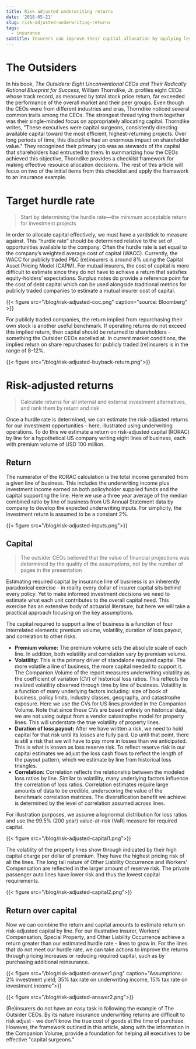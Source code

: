 ```yaml
---
title: Risk adjusted underwriting returns
date: '2018-05-21'
slug: risk-adjusted-underwriting-returns
tags:
  - insurance
subtitle: Insurers can improve their capital allocation by applying lessons from successful CEOs in other industries. 
---
```


# The Outsiders

In his book, *The Outsiders: Eight Unconventional CEOs and Their Radically Rational Blueprint for Success*, William Thorndike, Jr. profiles eight CEOs whose track record, as measured by total stock price return, far exceeded the performance of the overall market and their peer groups. Even though the CEOs were from different industries and eras, Thorndike noticed several common traits among the CEOs. The strongest thread tying them together was their single-minded focus on appropriately allocating capital. Thorndike writes, "These executives were capital surgeons, consistently directing available capital toward the most efficient, highest-returning projects. Over long periods of time, this discipline had an enormous impact on shareholder value." They recognized their primary job was as stewards of the capital that shareholders had entrusted to them. In summarizing how the CEOs achieved this objective, Thorndike provides a checklist framework for making effective resource allocation decisions. The rest of this article will focus on two of the initial items from this checklist and apply the framework to an insurance example.

# Target hurdle rate

> Start by determining the hurdle rate—the minimum acceptable return for investment projects

In order to allocate capital effectively, we must have a yardstick to  measure against. This “hurdle rate” should be determined relative to the set of opportunities available to the company. Often the hurdle rate is set equal to the company’s weighted average cost of capital (WACC). Currently, the WACC for publicly traded P&C (re)insurers is around 8% using the Capital Asset Pricing Model (CAPM). For mutual insurers, the cost of capital is more difficult to estimate since they do not have to achieve a return that satisfies equity-holders’ expectations. Surplus notes do provide a reference point for the cost of debt capital which can be used alongside traditional metrics for publicly traded companies to estimate a mutual insurer cost of capital.

{{< figure src="/blog/risk-adjusted-coc.png" caption="source: Bloomberg" >}}

For publicly traded companies, the return implied from repurchasing their own stock is another useful benchmark. If operating returns do not exceed this implied return, then capital should be returned to shareholders - something the Outsider CEOs excelled at. In current market conditions, the implied return on share repurchases for publicly traded (re)insurers is in the range of 8-12%.

{{< figure src="/blog/risk-adjusted-buyback-return.png">}}

# Risk-adjusted returns

> Calculate returns for all internal and external investment alternatives, and rank them by return and risk

Once a hurdle rate is determined, we can estimate the risk-adjusted returns for our investment opportunities - here, illustrated using underwriting operations. To do this we estimate a return on risk-adjusted capital (RORAC) by line for a hypothetical US company writing eight lines of business, each with premium volume of USD 100 million.

## Return

The numerator of the RORAC calculation is the total income generated from a given line of business. This includes the underwriting income plus investment income earned on both policyholder supplied funds and the capital supporting the line. Here we use a three year average of the median combined ratio by line of business from US Annual Statement data by company to develop the expected underwriting inputs. For simplicity, the investment return is assumed to be a constant 2%.

{{< figure src="/blog/risk-adjusted-inputs.png">}}

## Capital

> The outsider CEOs believed that the value of financial projections was determined by the quality of the assumptions, not by the number of pages in the presentation

Estimating required capital by insurance line of business is an inherently paradoxical exercise - in reality every dollar of insurer capital sits behind every policy. Yet to make informed investment decisions we need to estimate what each unit contributes to the overall capital need. This exercise has an extensive body of actuarial literature, but here we will take a practical approach focusing on the key assumptions.

The capital required to support a line of business is a function of four interrelated elements: premium volume, volatility, duration of loss payout, and correlation to other risks.

- **Premium volume:** The premium volume sets the absolute scale of each line. In addition, both volatility and correlation vary by premium volume.
- **Volatility:** This is the primary driver of standalone required capital. The more volatile a line of business, the more capital needed to support it. The Companion Volume of the report measures underwriting volatility as the coefficient of variation (CV) of historical loss ratios. This reflects the realized volatility observed through time by line of business. Volatility is a function of many underlying factors including: size of book of business, policy limits, industry classes, geography, and catastrophe exposure. Here we use the CVs for US lines provided in the Companion Volume. Note that since these CVs are based entirely on historical data, we are not using output from a vendor catastrophe model for property lines. This will understate the true volatility of property lines.
- **Duration of loss payout:** After we have written a risk, we need to hold capital for that risk until its losses are fully paid. Up until that point, there is still a risk that we will have to pay more in losses than we anticipated. This is what is known as loss reserve risk. To reflect reserve risk in our capital estimates we adjust the loss cash flows to reflect the length of the payout pattern, which we estimate by line from historical loss triangles.
- **Correlation:** Correlation reflects the relationship between the modeled loss ratios by line. Similar to volatility, many underlying factors influence the correlation of loss ratios. Correlation estimates require large amounts of data to be credible, underscoring the value of the benchmark correlation matrices. The diversification benefit we achieve is determined by the level of correlation assumed across lines.

For illustration purposes, we assume a lognormal distribution for loss ratios and use the 99.5% (200 year) value-at-risk (VaR) measure for required capital.

{{< figure src="/blog/risk-adjusted-capital1.png">}}

The volatility of the property lines show through indicated by their high capital charge per dollar of premium. They have the highest pricing risk of all the lines. The long tail nature of Other Liability Occurrence and Workers' Compensation are reflected in the larger amount of reserve risk. The private passenger auto lines have lower risk and thus the lowest capital requirements.

{{< figure src="/blog/risk-adjusted-capital2.png">}}

## Return over capital

Now we can combine the return and capital amounts to estimate return on risk-adjusted capital by line. For our illustrative insurer, Workers' Compensation, Special Property, and Other Liability Occurrence achieve a return greater than our estimated hurdle rate - lines to grow in. For the lines that do not meet our hurdle rate, we can take actions to improve the returns through pricing increases or reducing required capital, such as by purchasing additional reinsurance.

{{< figure src="/blog/risk-adjusted-answer1.png" caption="Assumptions: 2% investment yield; 35% tax rate on underwriting income, 15% tax rate on investment income">}}

{{< figure src="/blog/risk-adjusted-answer2.png">}}

(Re)insurers do not have an easy task in following the example of The Outsider CEOs. By its nature insurance underwriting returns are difficult to risk adjust - we don't know the true cost of goods at the time of purchase. However, the framework outlined in this article, along with the information in the Companion Volume, provide a foundation for helping all executives to be effective "capital surgeons."   

